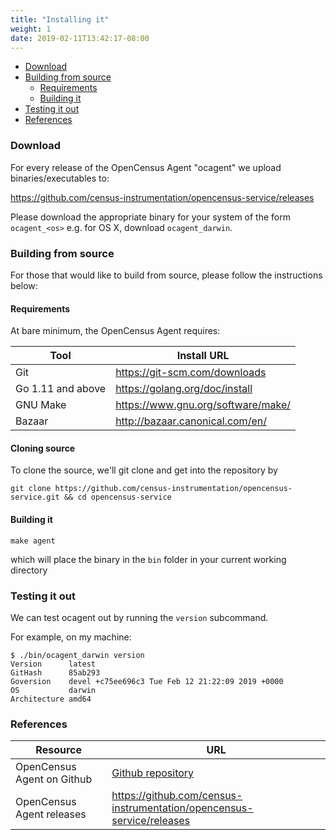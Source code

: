 ```yaml
---
title: "Installing it"
weight: 1
date: 2019-02-11T13:42:17-08:00
---
```


- [Download](#download)
- [Building from source](#building-from-source)
    - [Requirements](#requirements)
    - [Building it](#building-it)
- [Testing it out](#testing-it-out)
- [References](#references)

### Download
For every release of the OpenCensus Agent "ocagent" we upload binaries/executables to:

https://github.com/census-instrumentation/opencensus-service/releases


Please download the appropriate binary for your system of the form
`ocagent_<os>` e.g. for OS X, download `ocagent_darwin`.

### Building from source
For those that would like to build from source, please follow the instructions below:

#### Requirements
At bare minimum, the OpenCensus Agent requires:

Tool|Install URL
---|---
Git|https://git-scm.com/downloads
Go 1.11 and above|https://golang.org/doc/install
GNU Make|https://www.gnu.org/software/make/
Bazaar|http://bazaar.canonical.com/en/

#### Cloning source
To clone the source, we'll git clone and get into the repository by
```shell
git clone https://github.com/census-instrumentation/opencensus-service.git && cd opencensus-service
```

#### Building it
```shell
make agent
```
which will place the binary in the `bin` folder in your current working directory

### Testing it out
We can test ocagent out by running the `version` subcommand.

For example, on my machine:
```shell
$ ./bin/ocagent_darwin version
Version      latest
GitHash      85ab293
Goversion    devel +c75ee696c3 Tue Feb 12 21:22:09 2019 +0000
OS           darwin
Architecture amd64
```

### References

Resource|URL
---|---
OpenCensus Agent on Github|[Github repository](https://github.com/census-instrumentation/opencensus-service)
OpenCensus Agent releases|https://github.com/census-instrumentation/opencensus-service/releases
